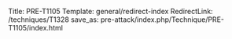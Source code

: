 Title: PRE-T1105
Template: general/redirect-index
RedirectLink: /techniques/T1328
save_as: pre-attack/index.php/Technique/PRE-T1105/index.html